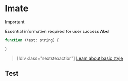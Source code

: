 # lmate

> [!IMPORTANT]
> Essential information required for user success
**Abd**

```javascript
function (test: string) {

}
```
> [!div class="nextstepaction"]
> [Learn about basic style](style-quick-start.md)
## Test
